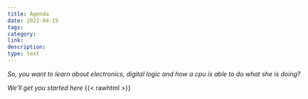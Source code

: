 ```yaml
---
title: Agenda 
date: 2022-04-15
tags: 
category: 
link: 
description: 
type: text
---
```


*So, you want to learn about electronics, digital logic and how a cpu is able to do what she is doing?*

*We'll get you started here*
{{< rawhtml >}}
<?xml version="1.0" encoding="UTF-8"?>
<!DOCTYPE html PUBLIC "-//W3C//DTD XHTML 1.1 plus MathML 2.0//EN"
        "http://www.w3.org/Math/DTD/mathml2/xhtml-math11-f.dtd">
<html xmlns="http://www.w3.org/1999/xhtml">
<!--This file was converted to xhtml by LibreOffice - see https://cgit.freedesktop.org/libreoffice/core/tree/filter/source/xslt for the code.-->
<head profile="http://dublincore.org/documents/dcmi-terms/">
    <meta http-equiv="Content-Type" content="application/xhtml+xml; charset=utf-8"/>
    <title xml:lang="en-US">- no title specified</title>
    <meta name="DCTERMS.title" content="" xml:lang="en-US"/>
    <meta name="DCTERMS.language" content="en-US" scheme="DCTERMS.RFC4646"/>
    <meta name="DCTERMS.source" content="http://xml.openoffice.org/odf2xhtml"/>
    <meta name="DCTERMS.issued" content="2022-04-15T18:22:57.383394805" scheme="DCTERMS.W3CDTF"/>
    <meta name="DCTERMS.modified" content="2023-04-22T14:56:22.387538699" scheme="DCTERMS.W3CDTF"/>
    <meta name="DCTERMS.provenance" content="" xml:lang="en-US"/>
    <meta name="DCTERMS.subject" content="," xml:lang="en-US"/>
    <link rel="schema.DC" href="http://purl.org/dc/elements/1.1/" hreflang="en"/>
    <link rel="schema.DCTERMS" href="http://purl.org/dc/terms/" hreflang="en"/>
    <link rel="schema.DCTYPE" href="http://purl.org/dc/dcmitype/" hreflang="en"/>
    <link rel="schema.DCAM" href="http://purl.org/dc/dcam/" hreflang="en"/>
    <style type="text/css">
    @page {  }
    table { border-collapse:collapse; border-spacing:0; empty-cells:show }
    td, th { vertical-align:top; font-size:10pt;}
    h1, h2, h3, h4, h5, h6 { clear:both;}
    p { white-space: nowrap; }
    ol, ul { margin:0; padding:0;}
    li { list-style: none; margin:0; padding:0;}
    /* "li span.odfLiEnd" - IE 7 issue*/
    li span. { clear: both; line-height:0; width:0; height:0; margin:0; padding:0; }
    span.footnodeNumber { padding-right:1em; }
    span.annotation_style_by_filter { font-size:95%; font-family:Arial; background-color:#fff000;  margin:0; border:0; padding:0;  }
    span.heading_numbering { margin-right: 0.8rem; }* { margin:0;}
    .ta1 { writing-mode:horizontal-tb; direction:ltr; }
    .Default { font-family:Liberation Sans; }
    .ce1 { font-family:Liberation Sans; font-weight:bold; }
    .ce11 { font-family:Liberation Sans; background-color:#729fcf; color:#666666; font-weight:bold; }
    .ce12 { font-family:Liberation Sans; background-color:#729fcf; color:#666666; }
    .ce13 { font-family:Liberation Sans; background-color:#ffff00; color:#666666; font-weight:bold; }
    .ce14 { font-family:Liberation Sans; background-color:#ffff00; color:#666666; }
    .ce15 { font-family:Liberation Sans; background-color:#c9211e; color:#666666; font-weight:bold; }
    .ce16 { font-family:Liberation Sans; background-color:#c9211e; color:#666666; }
    .ce18 { font-family:Liberation Sans; background-color:#00a933; color:#666666; }
    .ce2 { font-family:Liberation Sans; background-color:#00a933; font-weight:bold; }
    .ce22 { font-family:Liberation Sans; background-color:#00a933; color:#000000; font-weight:bold; }
    .ce3 { font-family:Liberation Sans; background-color:#00a933; }
    .ce7 { font-family:Liberation Sans; background-color:#00a933; color:#000000; }
    .co1 { width:1.6598in; }
    .co2 { width:2.1283in; }
    .co3 { width:0.889in; }
    .ro1 { height:0.178in; }
    .T1 { font-size:10pt; font-weight:normal; text-decoration:none ! important; font-style:normal; text-shadow:none; font-family:Liberation Sans; }
    /* ODF styles with no properties representable as CSS */
     { }

    </style>
</head>
<body dir="ltr">
<table border="0" cellspacing="0" cellpadding="0" class="ta1">
    <colgroup>
        <col width="184"/>
        <col width="236"/>
        <col width="99"/>
    </colgroup>
    <tr class="ro1">
        <td style="text-align:left;width:1.6598in; " class="Default"> </td>
        <td style="text-align:left;width:2.1283in; " class="Default"> </td>
        <td style="text-align:left;width:0.889in; " class="Default"> </td>
    </tr>
    <tr class="ro1">
        <td style="text-align:left;width:1.6598in; " class="Default"> </td>
        <td style="text-align:left;width:2.1283in; " class="Default"> </td>
        <td style="text-align:left;width:0.889in; " class="Default"> </td>
    </tr>
    <tr class="ro1">
        <td style="text-align:left;width:1.6598in; " class="ce2"><p>Combinatorial Logic</p></td>
        <td style="text-align:left;width:2.1283in; " class="ce22"><p>Sequential Logic</p></td>
        <td style="text-align:left;width:0.889in; " class="ce1"> </td>
    </tr>
    <tr class="ro1">
        <td style="text-align:left;width:1.6598in; " class="ce3"> </td>
        <td style="text-align:left;width:2.1283in; " class="ce18"> </td>
        <td style="text-align:left;width:0.889in; " class="Default"> </td>
    </tr>
    <tr class="ro1">
        <td style="text-align:left;width:1.6598in; " class="ce7"><p><a
                href="./../docs/digital_logic/00_combinatorial_logic/">00_combinatorial_logic</a></p></td>
        <td style="text-align:left;width:2.1283in; " class="ce18"><p>10_sequential_logic</p></td>
        <td style="text-align:left;width:0.889in; " class="Default"> </td>
    </tr>
    <tr class="ro1">
        <td style="text-align:left;width:1.6598in; " class="ce7"><p><span class="T1"><a
                href="./../docs/digital_logic/01_boolean_algebra/">01_boolean_algebra</a></span></p></td>
        <td style="text-align:left;width:2.1283in; " class="ce18"><p><a
                href="./../docs/digital_logic_2/11_clocks_and_registers/">11_clocks,flipflops_and_registers</a></p></td>
        <td style="text-align:left;width:0.889in; " class="Default"> </td>
    </tr>
    <tr class="ro1">
        <td style="text-align:left;width:1.6598in; " class="ce7"><p><a href="./../docs/digital_logic/02_xor/">02_XOR</a>
        </p></td>
        <td style="text-align:left;width:2.1283in; " class="ce18"><p>12_automata</p></td>
        <td style="text-align:left;width:0.889in; " class="Default"> </td>
    </tr>
    <tr class="ro1">
        <td style="text-align:left;width:1.6598in; " class="ce7"><p><a href="./../docs/digital_logic/03_binary_system/">03_binary_system</a>
        </p></td>
        <td style="text-align:left;width:2.1283in; " class="ce18"><p>13_cpu_control </p></td>
        <td style="text-align:left;width:0.889in; " class="Default"> </td>
    </tr>
    <tr class="ro1">
        <td style="text-align:left;width:1.6598in; " class="ce7"><p><a
                href="./../docs/digital_logic/04_signs/">04_Signs</a></p></td>
        <td style="text-align:left;width:2.1283in; " class="ce18"><p>14_programmable Logic</p></td>
        <td style="text-align:left;width:0.889in; " class="Default"> </td>
    </tr>
    <tr class="ro1">
        <td style="text-align:left;width:1.6598in; " class="ce7"><p><a href="./../docs/digital_logic/05_alu/">05_ALU</a>
        </p></td>
        <td style="text-align:left;width:2.1283in; " class="ce18"><p>15_test_logic</p></td>
        <td style="text-align:left;width:0.889in; " class="Default"> </td>
    </tr>
    <tr class="ro1">
        <td style="text-align:left;width:1.6598in; " class="ce7"><p><a href="./../docs/digital_logic/06_memory/">06_Memory</a>
        </p></td>
        <td style="text-align:left;width:2.1283in; " class="ce18"><p>16_ HDLs (VHDL+Verilog)</p></td>
        <td style="text-align:left;width:0.889in; " class="Default"> </td>
    </tr>
    <tr class="ro1">
        <td style="text-align:left;width:1.6598in; " class="ce3"> </td>
        <td style="text-align:left;width:2.1283in; " class="ce18"><p>17_Register-Transfer-Level</p></td>
        <td style="text-align:left;width:0.889in; " class="Default"> </td>
    </tr>
    <tr class="ro1">
        <td style="text-align:left;width:1.6598in; " class="ce3"> </td>
        <td style="text-align:left;width:2.1283in; " class="ce18"> </td>
        <td style="text-align:left;width:0.889in; " class="Default"> </td>
    </tr>
    <tr class="ro1">
        <td style="text-align:left;width:1.6598in; " class="ce11"><p>Computer Architecture / Processor design</p></td>
        <td style="text-align:left;width:2.1283in; " class="ce11"> </td>
        <td style="text-align:left;width:0.889in; " class="ce1"> </td>
    </tr>
    <tr class="ro1">
        <td style="text-align:left;width:1.6598in; " class="ce12"> </td>
        <td style="text-align:left;width:2.1283in; " class="ce12"> </td>
        <td style="text-align:left;width:0.889in; " class="Default"> </td>
    </tr>
    <tr class="ro1">
        <td style="text-align:left;width:1.6598in; " class="ce12"><p>20_RISC_V </p></td>
        <td style="text-align:left;width:2.1283in; " class="ce12"> </td>
        <td style="text-align:left;width:0.889in; " class="Default"> </td>
    </tr>
    <tr class="ro1">
        <td style="text-align:left;width:1.6598in; " class="ce12"><p>21_ISA, Assembler + Linker</p></td>
        <td style="text-align:left;width:2.1283in; " class="ce12"> </td>
        <td style="text-align:left;width:0.889in; " class="Default"> </td>
    </tr>
    <tr class="ro1">
        <td style="text-align:left;width:1.6598in; " class="ce12"><p>22_RISC_V_implementation</p></td>
        <td style="text-align:left;width:2.1283in; " class="ce12"> </td>
        <td style="text-align:left;width:0.889in; " class="Default"> </td>
    </tr>
    <tr class="ro1">
        <td style="text-align:left;width:1.6598in; " class="ce12"> </td>
        <td style="text-align:left;width:2.1283in; " class="ce12"> </td>
        <td style="text-align:left;width:0.889in; " class="Default"> </td>
    </tr>
    <tr class="ro1">
        <td style="text-align:left;width:1.6598in; " class="ce12"> </td>
        <td style="text-align:left;width:2.1283in; " class="ce12"> </td>
        <td style="text-align:left;width:0.889in; " class="Default"> </td>
    </tr>
    <tr class="ro1">
        <td style="text-align:left;width:1.6598in; " class="ce13"><p>Excursions</p></td>
        <td style="text-align:left;width:2.1283in; " class="ce13"> </td>
        <td style="text-align:left;width:0.889in; " class="ce1"> </td>
    </tr>
    <tr class="ro1">
        <td style="text-align:left;width:1.6598in; " class="ce14"> </td>
        <td style="text-align:left;width:2.1283in; " class="ce14"> </td>
        <td style="text-align:left;width:0.889in; " class="Default"> </td>
    </tr>
    <tr class="ro1">
        <td style="text-align:left;width:1.6598in; " class="ce14"><p><a
                href="./../docs/digital_logic_x/x0_multiplication">X0_Multiplication</a></p></td>
        <td style="text-align:left;width:2.1283in; " class="ce14"> </td>
        <td style="text-align:left;width:0.889in; " class="Default"> </td>
    </tr>
    <tr class="ro1">
        <td style="text-align:left;width:1.6598in; " class="ce14"><p>X1_Division </p></td>
        <td style="text-align:left;width:2.1283in; " class="ce14"> </td>
        <td style="text-align:left;width:0.889in; " class="Default"> </td>
    </tr>
    <tr class="ro1">
        <td style="text-align:left;width:1.6598in; " class="ce14"><p>X2_Trigonometric functions (CORDIC)</p></td>
        <td style="text-align:left;width:2.1283in; " class="ce14"> </td>
        <td style="text-align:left;width:0.889in; " class="Default"> </td>
    </tr>
    <tr class="ro1">
        <td style="text-align:left;width:1.6598in; " class="ce14"><p>X3_Sigmoid functions</p></td>
        <td style="text-align:left;width:2.1283in; " class="ce14"> </td>
        <td style="text-align:left;width:0.889in; " class="Default"> </td>
    </tr>
    <tr class="ro1">
        <td style="text-align:left;width:1.6598in; " class="ce14"> </td>
        <td style="text-align:left;width:2.1283in; " class="ce14"> </td>
        <td style="text-align:left;width:0.889in; " class="Default"> </td>
    </tr>
    <tr class="ro1">
        <td style="text-align:left;width:1.6598in; " class="ce14"> </td>
        <td style="text-align:left;width:2.1283in; " class="ce14"> </td>
        <td style="text-align:left;width:0.889in; " class="Default"> </td>
    </tr>
    <tr class="ro1">
        <td style="text-align:left;width:1.6598in; " class="ce15"><p>Other topics</p></td>
        <td style="text-align:left;width:2.1283in; " class="ce16"> </td>
        <td style="text-align:left;width:0.889in; " class="Default"> </td>
    </tr>
    <tr class="ro1">
        <td style="text-align:left;width:1.6598in; " class="ce16"> </td>
        <td style="text-align:left;width:2.1283in; " class="ce16"> </td>
        <td style="text-align:left;width:0.889in; " class="Default"> </td>
    </tr>
    <tr class="ro1">
        <td style="text-align:left;width:1.6598in; " class="ce16"><p>O00_Consciousness </p></td>
        <td style="text-align:left;width:2.1283in; " class="ce16"> </td>
        <td style="text-align:left;width:0.889in; " class="Default"> </td>
    </tr>
    <tr class="ro1">
        <td style="text-align:left;width:1.6598in; " class="ce16"> </td>
        <td style="text-align:left;width:2.1283in; " class="ce16"> </td>
        <td style="text-align:left;width:0.889in; " class="Default"> </td>
    </tr>
</table>
</body>
</html>
{{< /rawhtml >}}
